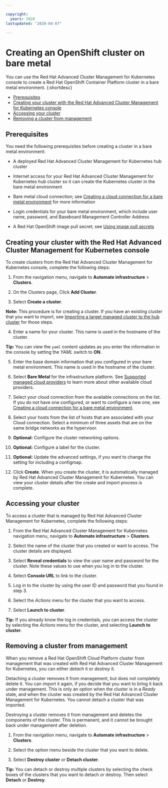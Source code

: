 ```yaml
---

copyright:
  years: 2020
lastupdated: "2020-04-07"

---
```


# Creating an OpenShift cluster on bare metal

You can use the Red Hat Advanced Cluster Management for Kubernetes console to create a Red Hat OpenShift Container Platform cluster in a bare metal environment. 
{:shortdesc}

  - [Prerequisites](#prerequisites)
  - [Creating your cluster with the Red Hat Advanced Cluster Management for Kubernetes console](#creating-your-cluster-with-the-red-hat-advanced-cluster-management-for-kubernetes-console)
  - [Accessing your cluster](#accessing-your-cluster)
  - [Removing a cluster from management](#removing-a-cluster-from-management)
 
## Prerequisites

You need the following prerequisites before creating a cluster in a bare metal environment:

* A deployed Red Hat Advanced Cluster Management for Kubernetes hub cluster

* Internet access for your Red Hat Advanced Cluster Management for Kubernetes hub cluster so it can create the Kubernetes cluster in the bare metal environment

* Bare metal cloud connection; see [Creating a cloud connection for a bare metal environment](cloud_conn_bare.md) for more information

* Login credentials for your bare metal environment, which include user name, password, and Baseboard Management Controller Address

* A Red Hat OpenShift image pull secret; see [Using image pull secrets](https://docs.openshift.com/container-platform/4.3/openshift_images/managing_images/using-image-pull-secrets.html)

## Creating your cluster with the Red Hat Advanced Cluster Management for Kubernetes console

To create clusters from the Red Hat Advanced Cluster Management for Kubernetes console, complete the following steps: 

1. From the navigation menu, navigate to **Automate infrastructure** > **Clusters**.

2. On the Clusters page, Click **Add Cluster**.

3. Select **Create a cluster**. 
   
  **Note:** This procedure is for creating a cluster. If you have an existing cluster that you want to import, see [Importing a target managed cluster to the hub cluster](import.md) for those steps.
  
4. Enter a name for your cluster. This name is used in the hostname of the cluster.

  **Tip:** You can view the `yaml` content updates as you enter the information in the console by setting the *YAML* switch to **ON**. 

5. Enter the base domain information that you configured in your bare metal environment. This name is used in the hostname of the cluster.

6. Select **Bare Metal** for the infrastructure platform. See [Supported managed cloud providers](cloud_providers.md) to learn more about other available cloud providers.

7. Select your cloud connection from the available connections on the list. If you do not have one configured, or want to configure a new one, see [Creating a cloud connection for a bare metal environment](cloud_conn_bare.md).
   
8. Select your hosts from the list of hosts that are associated with your Cloud connection. Select a minimum of three assets that are on the same bridge networks as the hypervisor. 

9. **Optional:** Configure the cluster networking options.

10. **Optional:** Configure a label for the cluster.

11. **Optional:** Update the advanced settings, if you want to change the setting for including a configmap. 

11. Click **Create**. When you create the cluster, it is automatically managed by Red Hat Advanced Cluster Management for Kubernetes. You can view your cluster details after the create and import process is complete.

## Accessing your cluster 

To access a cluster that is managed by Red Hat Advanced Cluster Management for Kubernetes, complete the following steps:

1. From the Red Hat Advanced Cluster Management for Kubernetes navigation menu, navigate to **Automate infrastructure** > **Clusters**.

2. Select the name of the cluster that you created or want to access. The cluster details are displayed.

3. Select **Reveal credentials** to view the user name and password for the cluster. Note these values to use when you log in to the cluster. 

4. Select **Console URL** to link to the cluster.

5. Log in to the cluster by using the user ID and password that you found in step 3. 

6. Select the *Actions* menu for the cluster that you want to access.

7. Select **Launch to cluster**. 

  **Tip:** If you already know the log in credentials, you can access the cluster by selecting the *Actions* menu for the cluster, and selecting **Launch to cluster**.

## Removing a cluster from management

When you remove a Red Hat OpenShift Cloud Platform cluster from management that was created with Red Hat Advanced Cluster Management for Kubernetes, you can either *detach* it or *destroy* it.  

Detaching a cluster removes it from management, but does not completely delete it. You can import it again, if you decide that you want to bring it back under management. This is only an option when the cluster is in a *Ready* state, and when the cluster was created by the Red Hat Advanced Cluster Management for Kubernetes. You cannot detach a cluster that was imported.

Destroying a cluster removes it from management and deletes the components of the cluster. This is permanent, and it cannot be brought back under management after deletion.   

1. From the navigation menu, navigate to **Automate infrastructure** > **Clusters**.

2. Select the option menu beside the cluster that you want to delete.

3. Select **Destroy cluster** or **Detach cluster**. 

  **Tip:** You can detach or destroy multiple clusters by selecting the check boxes of the clusters that you want to detach or destroy. Then select **Detach** or **Destroy**.
